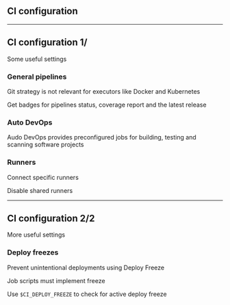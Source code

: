 <!-- .slide: id="gitlab_ci_configuration" class="vertical-center" -->

<i class="fa-duotone fa-calendar-clock fa-8x fa-duotone-colors" style="float: right; color: grey;"></i>

## CI configuration

---

## CI configuration 1/

Some useful settings

### General pipelines

Git strategy is not relevant for executors like Docker and Kubernetes

Get badges for pipelines status, coverage report and the latest release

### Auto DevOps

Audo DevOps [](https://docs.gitlab.com/ee/topics/autodevops/) provides preconfigured jobs for building, testing and scanning software projects

### Runners [<i class="fa-solid fa-arrow-right-to-bracket"></i>](#/gitlab_runners)

Connect specific runners

Disable shared runners

---

## CI configuration 2/2

More useful settings

### Deploy freezes

Prevent unintentional deployments using Deploy Freeze [](https://docs.gitlab.com/ee/user/project/releases/index.html#prevent-unintentional-releases-by-setting-a-deploy-freeze)

Job scripts must implement freeze

Use `$CI_DEPLOY_FREEZE` to check for active deploy freeze

